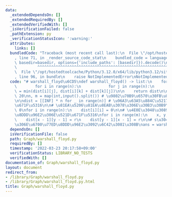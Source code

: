 ```yaml
---
data:
  _extendedDependsOn: []
  _extendedRequiredBy: []
  _extendedVerifiedWith: []
  _isVerificationFailed: false
  _pathExtension: py
  _verificationStatusIcon: ':warning:'
  attributes:
    links: []
  bundledCode: "Traceback (most recent call last):\n  File \"/opt/hostedtoolcache/Python/3.12.0/x64/lib/python3.12/site-packages/onlinejudge_verify/documentation/build.py\"\
    , line 71, in _render_source_code_stat\n    bundled_code = language.bundle(stat.path,\
    \ basedir=basedir, options={'include_paths': [basedir]}).decode()\n          \
    \         ^^^^^^^^^^^^^^^^^^^^^^^^^^^^^^^^^^^^^^^^^^^^^^^^^^^^^^^^^^^^^^^^^^^^^^^^^^^^^^^^^\n\
    \  File \"/opt/hostedtoolcache/Python/3.12.0/x64/lib/python3.12/site-packages/onlinejudge_verify/languages/python.py\"\
    , line 96, in bundle\n    raise NotImplementedError\nNotImplementedError\n"
  code: "# warshall_floyd\u6CD5\ndef warshall_floyd() -> list:\n    for k in range(n):\n\
    \        for i in range(n):\n            for j in range(n):\n                dist[i][j]\
    \ = min(dist[i][j], dist[i][k] + dist[k][j])\n\n    return dist\n\nINF = 10 **\
    \ 20\nn, m = map(int,input().split()) # \u9802\u70B9\u6570\u30FB\u8FBA\u306E\u6570\
    \n\ndist = [[INF] * n for _ in range(n)] # \u96A3\u63A5\u884C\u5217\u306E\u521D\
    \u671F\u5316\n\n# \u81EA\u5206\u81EA\u8EAB\u3078\u306E\u30B3\u30B9\u30C8\u306F\
    \ 0\nfor i in range(n):\n    dist[i][i] = 0\n\n# \u4E0E\u3048\u3089\u308C\u305F\
    \u8DDD\u96E2\u306E\u521D\u671F\u5316\nfor i in range(m):\n    x, y, r = map(int,input().split())\n\
    \    dist[x - 1][y - 1] = r\n    dist[y - 1][x - 1] = r\n\n# s\u304B\u3089t\u3078\
    \u306E\u6700\u77ED\u8DDD\u96E2\u3092\u6C42\u3081\u308B\nans = warshall_floyd()"
  dependsOn: []
  isVerificationFile: false
  path: Graph/warshall_floyd.py
  requiredBy: []
  timestamp: '2022-03-23 20:17:58+09:00'
  verificationStatus: LIBRARY_NO_TESTS
  verifiedWith: []
documentation_of: Graph/warshall_floyd.py
layout: document
redirect_from:
- /library/Graph/warshall_floyd.py
- /library/Graph/warshall_floyd.py.html
title: Graph/warshall_floyd.py
---
```


